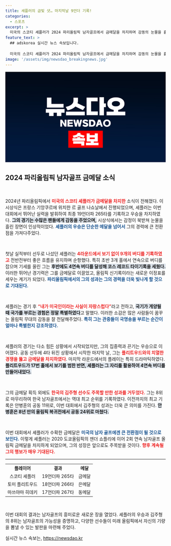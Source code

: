 ```yaml
---
title: 셰플러의 금빛 샷… 마지막날 9언더 기록!
categories:
  - 스포츠
excerpt: >
  미국의 스코티 셰플러가 2024 파리올림픽 남자골프에서 금메달을 차지하며 감동의 눈물을 흘렸다. 9언더파로 올림픽 신기록을 세운 그의 화려한 플레이와 소중한 경험은 많은 이들에게 기억될 것이다.
feature_text: >
  ## adskorea 실시간 뉴스 속보입니다.

  미국의 스코티 셰플러가 2024 파리올림픽 남자골프에서 금메달을 차지하며 감동의 눈물을 흘렸다. 9언더파로 올림픽 신기록을 세운 그의 화려한 플레이와 소중한 경험은 많은 이들에게 기억될 것이다.
image: '/assets/img/newsdao_breakingnews.jpg'
---
```


<p><img src="/assets/img/newsdao_breakingnews.jpg" alt="adskorea 속보" /></p>

<h2 data-ke-size="size26">2024 파리올림픽 남자골프 금메달 소식</h2>

<p data-ke-size="size16">&nbsp;</p>

<p>2024년 파리올림픽에서 <b><span style="color: #ee2323;">미국의 스코티 셰플러가 금메달을 차지한</span></b> 소식이 전해졌다. 이 시상식은 프랑스 기앙쿠르에 위치한 르 골프 나쇼날에서 진행되었으며, 셰플러는 이번 대회에서 뛰어난 실력을 발휘하여 최종 19언더파 265타를 기록하고 우승을 차지하였다. <b><span style="background-color: #21538527;">그의 경기는 수많은 팬들에게 감동을 주었으며,</span></b> 시상식에서는 감정이 북받쳐 눈물을 흘린 장면이 인상적이었다. <b><span style="color: #1a5490;">셰플러의 우승은 단순한 메달을 넘어서</span></b> 그의 경력에 큰 전환점을 가져다주었다.</p>

<p data-ke-size="size16">&nbsp;</p>

<p>첫날 실적부터 선두로 나섰던 셰플러는 <b><span style="color: #ee2323;">4라운드에서 보기 없이 9개의 버디를 기록하였고</span></b> 전반전부터 좋은 흐름을 유지하며 순항했다. 특히 초반 3개 홀에서 연속으로 버디를 잡으며 기세를 올린 그는 <b><span style="background-color: #21538527;">후반에도 4연속 버디를 달성해 코스 레코드 타이기록을 세웠다.</span></b> 이러한 뛰어난 경기력은 그를 금메달로 이끌었고, 올림픽 신기록이라는 새로운 이정표를 세우는 계기가 되었다. <b><span style="color: #1a5490;">파리올림픽에서의 그의 성과는 그의 경력을 더욱 빛나게 할 것으로 기대된다.</span></b></p>

<p data-ke-size="size16">&nbsp;</p>

<p>셰플러는 경기 후 <b><span style="color: #ee2323;">“내가 미국인이라는 사실이 자랑스럽다”</span></b>라고 전하고, <b><span style="background-color: #21538527;">국기가 게양될 때 국가를 부르는 경험은 정말 특별하였다</span></b>고 말했다. 이러한 소감은 많은 사람들이 꿈꾸는 올림픽 무대의 감동을 잘 전달해주었다. <b><span style="color: #1a5490;">특히 그는 관중들이 국명송을 부르는 순간이 얼마나 특별한지 강조하였다.</span></b> </p>

<p data-ke-size="size16">&nbsp;</p>

<p>셰플러의 경기는 다소 힘든 상황에서 시작되었지만, 그의 집중력과 끈기는 우승으로 이어졌다. 공동 선두에 4타 뒤진 상황에서 시작한 마지막 날, 그는 <b><span style="color: #ee2323;">플리트우드와의 치열한 경쟁을 뚫고 금메달을 차지하였다</span></b>. 마지막 라운드에서의 플레이는 특히 드라마틱하였다. <b><span style="background-color: #21538527;">플리트우드가 17번 홀에서 보기를 범한 반면, 셰플러는 그 자리를 활용하여 4연속 버디를 만들어내었다.</span></b></p>

<p data-ke-size="size16">&nbsp;</p>

<p>그의 금메달 획득 외에도 <b><span style="color: #ee2323;">한국의 김주형 선수도 주목할 만한 성과를 거두었다.</span></b> 그는 8위로 마무리하여 한국 남자골프에서는 역대 최고 순위를 기록하였다. 이전까지의 최고 기록은 안병훈의 공동 11위로, 이번 대회에서 김주형의 성과는 더욱 큰 의미를 가진다. <b><span style="background-color: #21538527;">안병훈은 8년 만의 올림픽 복귀전에서 공동 24위로 마쳤다.</span></b> </p>

<p data-ke-size="size16">&nbsp;</p>

<p>이번 대회에서 셰플러가 수확한 금메달은 <b><span style="color: #1a5490;">미국의 남자 골프에겐 큰 전환점이 될 것으로 보인다.</span></b> 이렇게 셰플러는 2020 도쿄올림픽의 잰더 쇼플리에 이어 2회 연속 남자골프 올림픽 금메달을 차지하게 되었으며, 그의 성장은 앞으로도 주목받을 것이다. <b><span style="color: #ee2323;">향후 계속될 그의 행보가 매우 기대된다.</span></b></p>

<hr>

<table style="width:100%">
<tr>
<td style="text-align: center; height: 17px;"><b>플레이어</b></td>
<td style="text-align: center; height: 17px;"><b>결과</b></td>
<td style="text-align: center; height: 17px;"><b>메달</b></td>
</tr>
<tr>
<td style="text-align: center; height: 17px;">스코티 셰플러</td>
<td style="text-align: center; height: 17px;">19언더파 265타</td>
<td style="text-align: center; height: 17px;">금메달</td>
</tr>
<tr>
<td style="text-align: center; height: 17px;">토미 플리트우드</td>
<td style="text-align: center; height: 17px;">18언더파 266타</td>
<td style="text-align: center; height: 17px;">은메달</td>
</tr>
<tr>
<td style="text-align: center; height: 17px;">마쓰야마 히데키</td>
<td style="text-align: center; height: 17px;">17언더파 267타</td>
<td style="text-align: center; height: 17px;">동메달</td>
</tr>
</table> 

<p data-ke-size="size16">&nbsp;</p>

<p>이번 대회의 결과는 남자골프의 흥미로운 새로운 장을 열었다. 셰플러의 우승과 김주형의 8위는 남자골프의 가능성을 증명하고, 다양한 선수들이 미래 올림픽에서 자신의 기량을 뽐낼 수 있는 발판을 마련해 주었다. </p>
실시간 뉴스 속보는, <a href="https://newsdao.kr" rel="dofollow">https://newsdao.kr</a>



